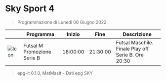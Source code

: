 # Sky Sport 4
> Programmazione di Lunedì 06 Giugno 2022

||Programma|Inizio|Fine|Descrizione|
|---|---|---|---|---|
|![Icon](https://guidatv.sky.it/uuid/4c81dd37-627e-4d34-ba83-679e58cf1944/cover?md5ChecksumParam=e3819caddda872007e6d0cbcda28e98e)|Futsal M Promozione Serie B|18:00:00|21:30:00|Futsal Maschile. Finale Play off Serie B. Ore 20:30



 > epg-it 0.1.0, MatMasIt - Dati epg SKY